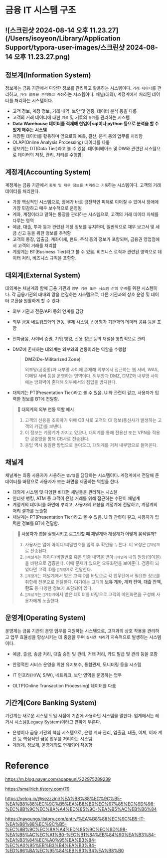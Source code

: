 # 금융 IT 시스템 구조



## ![스크린샷 2024-08-14 오후 11.23.27](/Users/isoyeon/Library/Application Support/typora-user-images/스크린샷 2024-08-14 오후 11.23.27.png)





## 정보계(Information System) 

정보계는 금융 기관에서 다양한 정보를 관리하고 활용하는 시스템이다. `거래 데이터`를 관리하고, `거래 활동을 분석하고 측정`하는 시스템이다. 채널(대외), 계정계에서 처리된 데이터를 처리하는 시스템이다.

- 고객 정보, 계정 정보, 거래 내역, 보안 및 인증, 데이터 분석 등을 다룸
- 고객의 거래 데이터에 대한 `기록` 및 기록의 `통계`를 관리하는 시스템
- **Data Warehouse 데이터를 적재해 현업이 sql이나 python 등으로 분석을 할 수 있게 해주는 시스템**
- 저장된 데이터를 활용하며 앞으로의 예측, 결산, 분석 등의 업무를 처리함
- OLAP(Online Analysis Processing) 데이터를 다룸
- 정보계는 DT(Data Tier)라고 볼 수 있음. 데이터베이스 및 DW와 관련된 시스템으로 데이터의 저장, 관리, 처리를 수행함.





## 계정계(Accounting System)

계정계는 금융 기관에서 `회계 및 재무 정보를 처리하고 기록`하는 시스템이다. 고객의 거래 데이터를 처리한다.

- 가장 핵심적인 시스템으로, 장애가 바로 금전적인 피해로 이어질 수 있어서 장애에 가장 민감하고 매우 보수적으로 운영됨
- 계좌, 계정이라고 말하는 통장을 관리하는 시스템으로, 고객의 거래 데이터 자체를 다루는 영역
- 예금, 대출, 투자 등과 관련된 계정 정보를 유지하며, 일반적으로 재무 보고서 및 세금 신고 등을 위한 정보를 추적함
- 고객의 통장, 입출금, 계좌이체, 펀드, 주식 등의 정보가 포함되며, 금융권 영업점에서 고객의 거래를 처리함
- 계정계는 BT(Business Tier)라고 볼 수 있음. 비즈니스 로직과 관련된 영역으로 데이터 처리, 비즈니스 규칙을 포함함.





## 대외계(External System)

대외계는 채널계와 함께 금융 기관과 `외부 기관 또는 시스템 간의 연계`를 위한 시스템이다. 각 금융기관의 대내외 망을 연결하는 시스템으로, 다른 기관과의 상호 운영 및 데이터 교환을 원활하게 할 수 있다.

- 외부 기관과 전문/API 등의 연계를 담당

- 외부 금융 네트워크와의 연동, 결제 시스템, 신용평가 기관과의 데이터 공유 등을 포함

- 전자금융, 사이버 증권, 기업 뱅킹, 신용 정보 등의 채널을 통합적으로 관리

- DMZ에 존재하는 대외계는 외부와의 연동이라는 역할을 수행함

  > **DMZ(De-Militarized Zone)**
  >
  > 외부망(공중망)과 내부망 사이에 존재해 외부에서 접근하는 웹 서버, WAS, 이메일 서버 등을 운영하는 영역이다.
  > 외부망과 DMZ, DMZ와 내부망 사이에는 방화벽이 존재해 외부에서의 침입을 방지한다.

- 대외계는 PT(Presentation Tier)라고 볼 수 있음. UI와 관련이 깊고, 사용자가 입력한 정보를 BT에 전달함.

> **📎 대외계의 외부 연동 역할 예시**
>
> 1. 고객의 신용을 조회하기 위해 CB 사로 고객의 CI 정보(통신사가 발생하는 고객의 키값)를 보낸다.
> 2. 이 정보는 계정계가 가지고 있으나, 대외계를 통해 전용선 또는 VPN을 적용한 공중망을 통해 CB사로 전송된다.
> 3. 응답 역시 동일한 방법으로 돌아오고, 대외계를 거처 내부망으로 들어온다.





## 채널계

채널계는 최종 사용자가 사용하는 `앱/웹`을 담당하는 시스템이다. 계정계에서 전달해 준 데이터를 바탕으로 사용자가 보는 화면을 제공하는 역할을 한다.

- 대외계 시스템 및 다양한 비대면 채널들을 관리하는 시스템
- 인터넷 뱅킹, ATM 등 고객이 은행 거래를 위해 접근하는 수단이 채널계
- 계정계의 데이터를 화면에 뿌리고, 사용자의 요청을 계정계에 전달하고, 계정계의 처리 결과를 노출함
- 채널계는 PT(Presentation Tier)라고 볼 수 있음. UI와 관련이 깊고, 사용자가 입력한 정보를 BT에 전달함.

> **📎 사용자가 앱을 실행시키고 로그인할 때 채널계와 계정계가 어떻게 움직일까?**
>
> 1. 사용자는 앱에 아이디/비밀번호를 입력 후 확인을 누른다. 이 요청은 `📱채널계`로 전송된다.
> 2. `📱채널계`는 아이디/비밀번호 혹은 인증 내역을 받아 `📱채널계` 내의 원장(테이블)을 바탕으로 검증한다. 이때 문제가 있으면 오류화면을 보여준다. 검증이 되었다면 고객 ID를 `🔑계정계`로 전달한다.
> 3. `🔑계정계`는 채널계에서 받은 고객ID를 바탕으로 각 업무단에서 필요한 정보를 취합해 전문으로 전달한다. 여기에는 고객의 **보유 계좌, 계좌 잔액, 대출 잔액, 한도** 등 다양한 정보가 포함되어 있다.
> 4. `📱채널계`는 `🔑계정계`에서 받은 데이터를 바탕으로 고객의 메인화면을 구성해 사용자에게 노출한다.





## 운영계(Operating System)

운영계는 금융 기관의 운영 업무를 지원하는 시스템으로, 고객과의 상호 작용을 관리하고 업무 효율성을 향상시키는 데 중점을 두며 `실시간 처리`가 지속적으로 발생하는 시스템이다.

- 예금, 출금, 송금 처리, 대출 승인 및 관리, 거래 처리, 카드 발급 및 관리 등을 포함

- 안정적인 서비스 운영을 위한 유지보수, 통합관제, 모니터링 등을 시스템

- IT 인프라(H/W, S/W), 네트워크, 보안 영역을 운영하는 업무

- OLTP(Online Transaction Processing) 데이터를 다룸

  







## 기간계(Core Banking System)

기간계는 새로운 시스템 도입 시점에 기존에 사용하던 시스템을 말한다. 업계에서는 레거시 시스템(Legacy System)이라고 편하게 부른다.

- 은행이나 금융 기관의 핵심 시스템으로, 은행 계좌 관리, 입출금, 대출, 이체, 이자 계산 등 핵심적인 금융 업무를 처리하는 시스템
- 계정계, 정보계, 운영계와도 연계되어 작동함





# Reference

https://m.blog.naver.com/agapeuni/222975289239

https://smallrich.tistory.com/79

https://velog.io/@sezzzini/%EA%B8%88%EC%9C%B5-%EA%B8%88%EC%9C%B5%EA%B8%B0%EC%97%85%EC%9D%98-%EC%8B%9C%EC%8A%A4%ED%85%9C-%EA%B5%AC%EB%B6%84

https://nayoungs.tistory.com/entry/%EA%B8%88%EC%9C%B5-IT-%EA%B8%88%EC%9C%B5-%EC%8B%9C%EC%8A%A4%ED%85%9C%EC%9D%98-%EA%B5%AC%EC%A1%B0-%EC%B1%84%EB%84%90%EA%B3%84-%EA%B3%84%EC%A0%95%EA%B3%84-%EC%A0%95%EB%B3%B4%EA%B3%84-%ED%86%BA%EC%95%84%EB%B3%B4%EA%B8%B0
